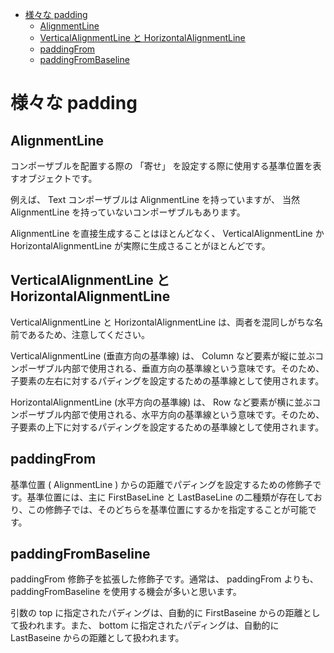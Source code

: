 - [様々な padding](#様々な-padding)
  - [AlignmentLine](#alignmentline)
  - [VerticalAlignmentLine と HorizontalAlignmentLine](#verticalalignmentline-と-horizontalalignmentline)
  - [paddingFrom](#paddingfrom)
  - [paddingFromBaseline](#paddingfrombaseline)


# 様々な padding

## AlignmentLine

コンポーザブルを配置する際の 「寄せ」 を設定する際に使用する基準位置を表すオブジェクトです。

例えば、 Text コンポーザブルは AlignmentLine を持っていますが、 当然 AlignmentLine を持っていないコンポーザブルもあります。

AlignmentLine を直接生成することはほとんどなく、 VerticalAlignmentLine か HorizontalAlignmentLine が実際に生成さることがほとんどです。


## VerticalAlignmentLine と HorizontalAlignmentLine

VerticalAlignmentLine と HorizontalAlignmentLine は、両者を混同しがちな名前であるため、注意してください。

VerticalAlignmentLine (垂直方向の基準線) は、 Column など要素が縦に並ぶコンポーザブル内部で使用される、垂直方向の基準線という意味です。そのため、子要素の左右に対するパディングを設定するための基準線として使用されます。

HorizontalAlignmentLine (水平方向の基準線) は、 Row など要素が横に並ぶコンポーザブル内部で使用される、水平方向の基準線という意味です。そのため、子要素の上下に対するパディングを設定するための基準線として使用されます。


## paddingFrom

基準位置 ( AlignmentLine ) からの距離でパディングを設定するための修飾子です。基準位置には、主に FirstBaseLine と LastBaseLine の二種類が存在しており、この修飾子では、そのどちらを基準位置にするかを指定することが可能です。


## paddingFromBaseline

paddingFrom 修飾子を拡張した修飾子です。通常は、 paddingFrom よりも、 paddingFromBaseline を使用する機会が多いと思います。

引数の top に指定されたパディングは、自動的に FirstBaseine からの距離として扱われます。また、 bottom に指定されたパディングは、自動的に LastBaseine からの距離として扱われます。

